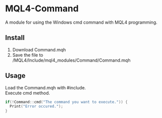 # MQL4-Command
A module for using the Windows cmd command with MQL4 programming.


## Install
1. Download Command.mqh
2. Save the file to /MQL4/Include/mql4_modules/Command/Command.mqh

## Usage
Load the Command.mqh with #include.  
Execute cmd method.
```cpp
if(!Command::cmd("The command you want to execute.")) {
  Print("Error occured.");
}
```

